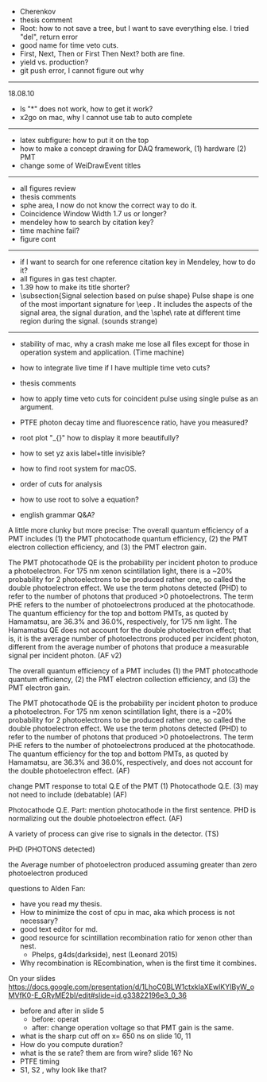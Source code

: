 * Cherenkov
* thesis comment
* Root: how to not save a tree, but I want to save everything else. I tried "del", return error
* good name for time veto cuts.
* First, Next, Then or First Then Next? both are fine.
* yield vs. production?
* git push error, I cannot figure out why

---

18.08.10

* ls "*" does not work, how to get it work?
* x2go on mac, why I cannot use tab to auto complete

---

* latex subfigure: how to put it on the top
* how to make a concept drawing for DAQ framework, (1) hardware (2) PMT
* change some of WeiDrawEvent titles

---
* all figures review
* thesis comments
* sphe area, I now do not know the correct way to do it.
* Coincidence Window Width 1.7 us or longer?
* mendeley how to search by citation key?
* time machine fail?
* figure cont

---
* if I want to search for one reference citation key in Mendeley, how to do it?
* all figures in gas test chapter.
* 1.39 how to make its title shorter?
* \subsection{Signal selection based on pulse shape}
Pulse shape is one of the most important signature for \eep . It includes the aspects of the signal area, the signal duration, and the \sphe\ rate at different time region during the signal. (sounds strange)


---
* stability of mac, why a crash make me lose all files except for those in operation system and application. (Time machine)
* how to integrate live time if I have multiple time veto cuts?
* thesis comments
* how to apply time veto cuts for coincident pulse using single pulse as an argument.
* PTFE photon decay time and fluorescence ratio, have you measured?

* root plot "_{}" how to display it more beautifully?
* how to set yz axis label+title invisible?

* how to find root system for macOS.
* order of cuts for analysis
* how to use root to solve a equation?

* english grammar Q&A?

A little more clunky but more precise: 
The overall quantum efficiency of a PMT includes (1) the PMT photocathode quantum efficiency, (2) the PMT electron collection efficiency, and (3) the PMT electron gain.

The PMT photocathode QE is the probability per incident photon to produce a photoelectron. For 175 nm xenon scintillation light, there is a ~20% probability for 2 photoelectrons to be produced rather one, so called the double photoelectron effect. We use the term photons detected (PHD) to refer to the number of photons that produced >0 photoelectrons. The term PHE refers to the number of photoelectrons produced at the photocathode. The quantum efficiency for the top and bottom PMTs, as quoted by Hamamatsu, are 36.3% and 36.0%, respectively, for 175 nm light. The Hamamatsu QE does not account for the double photoelectron effect; that is, it is the average number of photoelectrons produced per incident photon, different from the average number of photons that produce a measurable signal per incident photon. (AF v2)

The overall quantum efficiency of a PMT includes (1) the PMT photocathode quantum efficiency, (2) the PMT electron collection efficiency, and (3) the PMT electron gain.

The PMT photocathode QE is the probability per incident photon to produce a photoelectron. For 175 nm xenon scintillation light, there is a ~20% probability for 2 photoelectrons to be produced rather one, so called the double photoelectron effect. We use the term photons detected (PHD) to refer to the number of photons that produced >0 photoelectrons. The term PHE refers to the number of photoelectrons produced at the photocathode. The quantum efficiency for the top and bottom PMTs, as quoted by Hamamatsu, are 36.3% and 36.0%, respectively, and does not account for the double photoelectron effect. (AF)

change PMT response to total Q.E of the PMT
(1) Photocathode Q.E.
(3) may not need to include (debatable) (AF)

Photocathode Q.E. Part: mention photocathode in the first sentence. PHD is normalizing out the double photoelectron effect. (AF)

A variety of process can give rise to signals in the detector. (TS)

PHD (PHOTONS detected)

the Average number of photoelectron produced assuming greater than zero photoelectron produced

questions to Alden Fan:

* have you read my thesis.
* How to minimize the cost of cpu in mac, aka which process is not necessary?
* good text editor for md.
* good resource for scintillation recombination ratio for xenon other than nest.
	* Phelps, g4ds(darkside), nest (Leonard 2015)
* Why recombination is REcombination, when is the first time it combines.

On your slides https://docs.google.com/presentation/d/1LhoC0BLW1ctxkIaXEwlKYIByW_oMVfK0-E_GRyME2bI/edit#slide=id.g33822196e3_0_36

* before and after in slide 5
	* before: operat
	* after: change operation voltage so that PMT gain is the same.  
* what is the sharp cut off on x= 650 ns on slide 10, 11
* How do you compute duration?
* what is the se rate?  them are from wire? slide 16? No
* PTFE timing
* S1, S2 , why look like that?